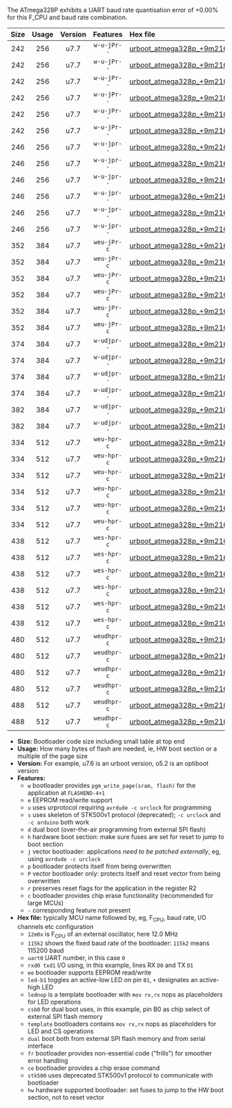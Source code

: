 The ATmega328P exhibits a UART baud rate quantisation error of +0.00% for this F_CPU and baud rate combination.

|Size|Usage|Version|Features|Hex file|
|:-:|:-:|:-:|:-:|:--|
|242|256|u7.7|`w-u-jPr--`|[urboot_atmega328p_+9m216x_++76k8_uart0_rxd0_txd1_led+b1.hex](https://raw.githubusercontent.com/stefanrueger/urboot.hex/main/mcus/atmega328p/external_oscillator/fcpu_+9m216x/br_++76k8/urboot_atmega328p_+9m216x_++76k8_uart0_rxd0_txd1_led+b1.hex)|
|242|256|u7.7|`w-u-jPr--`|[urboot_atmega328p_+9m216x_++76k8_uart0_rxd0_txd1_led+b5.hex](https://raw.githubusercontent.com/stefanrueger/urboot.hex/main/mcus/atmega328p/external_oscillator/fcpu_+9m216x/br_++76k8/urboot_atmega328p_+9m216x_++76k8_uart0_rxd0_txd1_led+b5.hex)|
|242|256|u7.7|`w-u-jPr--`|[urboot_atmega328p_+9m216x_++76k8_uart0_rxd0_txd1_led+d5.hex](https://raw.githubusercontent.com/stefanrueger/urboot.hex/main/mcus/atmega328p/external_oscillator/fcpu_+9m216x/br_++76k8/urboot_atmega328p_+9m216x_++76k8_uart0_rxd0_txd1_led+d5.hex)|
|242|256|u7.7|`w-u-jPr--`|[urboot_atmega328p_+9m216x_++76k8_uart0_rxd0_txd1_led-b1.hex](https://raw.githubusercontent.com/stefanrueger/urboot.hex/main/mcus/atmega328p/external_oscillator/fcpu_+9m216x/br_++76k8/urboot_atmega328p_+9m216x_++76k8_uart0_rxd0_txd1_led-b1.hex)|
|242|256|u7.7|`w-u-jPr--`|[urboot_atmega328p_+9m216x_++76k8_uart0_rxd0_txd1_led-d5.hex](https://raw.githubusercontent.com/stefanrueger/urboot.hex/main/mcus/atmega328p/external_oscillator/fcpu_+9m216x/br_++76k8/urboot_atmega328p_+9m216x_++76k8_uart0_rxd0_txd1_led-d5.hex)|
|242|256|u7.7|`w-u-jPr--`|[urboot_atmega328p_+9m216x_++76k8_uart0_rxd0_txd1_lednop.hex](https://raw.githubusercontent.com/stefanrueger/urboot.hex/main/mcus/atmega328p/external_oscillator/fcpu_+9m216x/br_++76k8/urboot_atmega328p_+9m216x_++76k8_uart0_rxd0_txd1_lednop.hex)|
|246|256|u7.7|`w-u-jpr--`|[urboot_atmega328p_+9m216x_++76k8_uart0_rxd0_txd1_led+b1_fr.hex](https://raw.githubusercontent.com/stefanrueger/urboot.hex/main/mcus/atmega328p/external_oscillator/fcpu_+9m216x/br_++76k8/urboot_atmega328p_+9m216x_++76k8_uart0_rxd0_txd1_led+b1_fr.hex)|
|246|256|u7.7|`w-u-jpr--`|[urboot_atmega328p_+9m216x_++76k8_uart0_rxd0_txd1_led+b5_fr.hex](https://raw.githubusercontent.com/stefanrueger/urboot.hex/main/mcus/atmega328p/external_oscillator/fcpu_+9m216x/br_++76k8/urboot_atmega328p_+9m216x_++76k8_uart0_rxd0_txd1_led+b5_fr.hex)|
|246|256|u7.7|`w-u-jpr--`|[urboot_atmega328p_+9m216x_++76k8_uart0_rxd0_txd1_led+d5_fr.hex](https://raw.githubusercontent.com/stefanrueger/urboot.hex/main/mcus/atmega328p/external_oscillator/fcpu_+9m216x/br_++76k8/urboot_atmega328p_+9m216x_++76k8_uart0_rxd0_txd1_led+d5_fr.hex)|
|246|256|u7.7|`w-u-jpr--`|[urboot_atmega328p_+9m216x_++76k8_uart0_rxd0_txd1_led-b1_fr.hex](https://raw.githubusercontent.com/stefanrueger/urboot.hex/main/mcus/atmega328p/external_oscillator/fcpu_+9m216x/br_++76k8/urboot_atmega328p_+9m216x_++76k8_uart0_rxd0_txd1_led-b1_fr.hex)|
|246|256|u7.7|`w-u-jpr--`|[urboot_atmega328p_+9m216x_++76k8_uart0_rxd0_txd1_led-d5_fr.hex](https://raw.githubusercontent.com/stefanrueger/urboot.hex/main/mcus/atmega328p/external_oscillator/fcpu_+9m216x/br_++76k8/urboot_atmega328p_+9m216x_++76k8_uart0_rxd0_txd1_led-d5_fr.hex)|
|246|256|u7.7|`w-u-jpr--`|[urboot_atmega328p_+9m216x_++76k8_uart0_rxd0_txd1_lednop_fr.hex](https://raw.githubusercontent.com/stefanrueger/urboot.hex/main/mcus/atmega328p/external_oscillator/fcpu_+9m216x/br_++76k8/urboot_atmega328p_+9m216x_++76k8_uart0_rxd0_txd1_lednop_fr.hex)|
|352|384|u7.7|`weu-jPr-c`|[urboot_atmega328p_+9m216x_++76k8_uart0_rxd0_txd1_ee_led+b1_fr_ce.hex](https://raw.githubusercontent.com/stefanrueger/urboot.hex/main/mcus/atmega328p/external_oscillator/fcpu_+9m216x/br_++76k8/urboot_atmega328p_+9m216x_++76k8_uart0_rxd0_txd1_ee_led+b1_fr_ce.hex)|
|352|384|u7.7|`weu-jPr-c`|[urboot_atmega328p_+9m216x_++76k8_uart0_rxd0_txd1_ee_led+b5_fr_ce.hex](https://raw.githubusercontent.com/stefanrueger/urboot.hex/main/mcus/atmega328p/external_oscillator/fcpu_+9m216x/br_++76k8/urboot_atmega328p_+9m216x_++76k8_uart0_rxd0_txd1_ee_led+b5_fr_ce.hex)|
|352|384|u7.7|`weu-jPr-c`|[urboot_atmega328p_+9m216x_++76k8_uart0_rxd0_txd1_ee_led+d5_fr_ce.hex](https://raw.githubusercontent.com/stefanrueger/urboot.hex/main/mcus/atmega328p/external_oscillator/fcpu_+9m216x/br_++76k8/urboot_atmega328p_+9m216x_++76k8_uart0_rxd0_txd1_ee_led+d5_fr_ce.hex)|
|352|384|u7.7|`weu-jPr-c`|[urboot_atmega328p_+9m216x_++76k8_uart0_rxd0_txd1_ee_led-b1_fr_ce.hex](https://raw.githubusercontent.com/stefanrueger/urboot.hex/main/mcus/atmega328p/external_oscillator/fcpu_+9m216x/br_++76k8/urboot_atmega328p_+9m216x_++76k8_uart0_rxd0_txd1_ee_led-b1_fr_ce.hex)|
|352|384|u7.7|`weu-jPr-c`|[urboot_atmega328p_+9m216x_++76k8_uart0_rxd0_txd1_ee_led-d5_fr_ce.hex](https://raw.githubusercontent.com/stefanrueger/urboot.hex/main/mcus/atmega328p/external_oscillator/fcpu_+9m216x/br_++76k8/urboot_atmega328p_+9m216x_++76k8_uart0_rxd0_txd1_ee_led-d5_fr_ce.hex)|
|352|384|u7.7|`weu-jPr-c`|[urboot_atmega328p_+9m216x_++76k8_uart0_rxd0_txd1_ee_lednop_fr_ce.hex](https://raw.githubusercontent.com/stefanrueger/urboot.hex/main/mcus/atmega328p/external_oscillator/fcpu_+9m216x/br_++76k8/urboot_atmega328p_+9m216x_++76k8_uart0_rxd0_txd1_ee_lednop_fr_ce.hex)|
|374|384|u7.7|`w-udjpr--`|[urboot_atmega328p_+9m216x_++76k8_uart0_rxd0_txd1_led+b1_csb0_dual.hex](https://raw.githubusercontent.com/stefanrueger/urboot.hex/main/mcus/atmega328p/external_oscillator/fcpu_+9m216x/br_++76k8/urboot_atmega328p_+9m216x_++76k8_uart0_rxd0_txd1_led+b1_csb0_dual.hex)|
|374|384|u7.7|`w-udjpr--`|[urboot_atmega328p_+9m216x_++76k8_uart0_rxd0_txd1_led+d5_csb0_dual.hex](https://raw.githubusercontent.com/stefanrueger/urboot.hex/main/mcus/atmega328p/external_oscillator/fcpu_+9m216x/br_++76k8/urboot_atmega328p_+9m216x_++76k8_uart0_rxd0_txd1_led+d5_csb0_dual.hex)|
|374|384|u7.7|`w-udjpr--`|[urboot_atmega328p_+9m216x_++76k8_uart0_rxd0_txd1_led-b1_csb0_dual.hex](https://raw.githubusercontent.com/stefanrueger/urboot.hex/main/mcus/atmega328p/external_oscillator/fcpu_+9m216x/br_++76k8/urboot_atmega328p_+9m216x_++76k8_uart0_rxd0_txd1_led-b1_csb0_dual.hex)|
|374|384|u7.7|`w-udjpr--`|[urboot_atmega328p_+9m216x_++76k8_uart0_rxd0_txd1_led-d5_csb0_dual.hex](https://raw.githubusercontent.com/stefanrueger/urboot.hex/main/mcus/atmega328p/external_oscillator/fcpu_+9m216x/br_++76k8/urboot_atmega328p_+9m216x_++76k8_uart0_rxd0_txd1_led-d5_csb0_dual.hex)|
|382|384|u7.7|`w-udjpr--`|[urboot_atmega328p_+9m216x_++76k8_uart0_rxd0_txd1_led+b1_csd5_dual.hex](https://raw.githubusercontent.com/stefanrueger/urboot.hex/main/mcus/atmega328p/external_oscillator/fcpu_+9m216x/br_++76k8/urboot_atmega328p_+9m216x_++76k8_uart0_rxd0_txd1_led+b1_csd5_dual.hex)|
|382|384|u7.7|`w-udjpr--`|[urboot_atmega328p_+9m216x_++76k8_uart0_rxd0_txd1_template_dual.hex](https://raw.githubusercontent.com/stefanrueger/urboot.hex/main/mcus/atmega328p/external_oscillator/fcpu_+9m216x/br_++76k8/urboot_atmega328p_+9m216x_++76k8_uart0_rxd0_txd1_template_dual.hex)|
|334|512|u7.7|`weu-hpr-c`|[urboot_atmega328p_+9m216x_++76k8_uart0_rxd0_txd1_ee_led+b1_fr_ce_hw.hex](https://raw.githubusercontent.com/stefanrueger/urboot.hex/main/mcus/atmega328p/external_oscillator/fcpu_+9m216x/br_++76k8/urboot_atmega328p_+9m216x_++76k8_uart0_rxd0_txd1_ee_led+b1_fr_ce_hw.hex)|
|334|512|u7.7|`weu-hpr-c`|[urboot_atmega328p_+9m216x_++76k8_uart0_rxd0_txd1_ee_led+b5_fr_ce_hw.hex](https://raw.githubusercontent.com/stefanrueger/urboot.hex/main/mcus/atmega328p/external_oscillator/fcpu_+9m216x/br_++76k8/urboot_atmega328p_+9m216x_++76k8_uart0_rxd0_txd1_ee_led+b5_fr_ce_hw.hex)|
|334|512|u7.7|`weu-hpr-c`|[urboot_atmega328p_+9m216x_++76k8_uart0_rxd0_txd1_ee_led+d5_fr_ce_hw.hex](https://raw.githubusercontent.com/stefanrueger/urboot.hex/main/mcus/atmega328p/external_oscillator/fcpu_+9m216x/br_++76k8/urboot_atmega328p_+9m216x_++76k8_uart0_rxd0_txd1_ee_led+d5_fr_ce_hw.hex)|
|334|512|u7.7|`weu-hpr-c`|[urboot_atmega328p_+9m216x_++76k8_uart0_rxd0_txd1_ee_led-b1_fr_ce_hw.hex](https://raw.githubusercontent.com/stefanrueger/urboot.hex/main/mcus/atmega328p/external_oscillator/fcpu_+9m216x/br_++76k8/urboot_atmega328p_+9m216x_++76k8_uart0_rxd0_txd1_ee_led-b1_fr_ce_hw.hex)|
|334|512|u7.7|`weu-hpr-c`|[urboot_atmega328p_+9m216x_++76k8_uart0_rxd0_txd1_ee_led-d5_fr_ce_hw.hex](https://raw.githubusercontent.com/stefanrueger/urboot.hex/main/mcus/atmega328p/external_oscillator/fcpu_+9m216x/br_++76k8/urboot_atmega328p_+9m216x_++76k8_uart0_rxd0_txd1_ee_led-d5_fr_ce_hw.hex)|
|334|512|u7.7|`weu-hpr-c`|[urboot_atmega328p_+9m216x_++76k8_uart0_rxd0_txd1_ee_lednop_fr_ce_hw.hex](https://raw.githubusercontent.com/stefanrueger/urboot.hex/main/mcus/atmega328p/external_oscillator/fcpu_+9m216x/br_++76k8/urboot_atmega328p_+9m216x_++76k8_uart0_rxd0_txd1_ee_lednop_fr_ce_hw.hex)|
|438|512|u7.7|`wes-hpr-c`|[urboot_atmega328p_+9m216x_++76k8_uart0_rxd0_txd1_ee_led+b1_fr_ce_stk500_hw.hex](https://raw.githubusercontent.com/stefanrueger/urboot.hex/main/mcus/atmega328p/external_oscillator/fcpu_+9m216x/br_++76k8/urboot_atmega328p_+9m216x_++76k8_uart0_rxd0_txd1_ee_led+b1_fr_ce_stk500_hw.hex)|
|438|512|u7.7|`wes-hpr-c`|[urboot_atmega328p_+9m216x_++76k8_uart0_rxd0_txd1_ee_led+b5_fr_ce_stk500_hw.hex](https://raw.githubusercontent.com/stefanrueger/urboot.hex/main/mcus/atmega328p/external_oscillator/fcpu_+9m216x/br_++76k8/urboot_atmega328p_+9m216x_++76k8_uart0_rxd0_txd1_ee_led+b5_fr_ce_stk500_hw.hex)|
|438|512|u7.7|`wes-hpr-c`|[urboot_atmega328p_+9m216x_++76k8_uart0_rxd0_txd1_ee_led+d5_fr_ce_stk500_hw.hex](https://raw.githubusercontent.com/stefanrueger/urboot.hex/main/mcus/atmega328p/external_oscillator/fcpu_+9m216x/br_++76k8/urboot_atmega328p_+9m216x_++76k8_uart0_rxd0_txd1_ee_led+d5_fr_ce_stk500_hw.hex)|
|438|512|u7.7|`wes-hpr-c`|[urboot_atmega328p_+9m216x_++76k8_uart0_rxd0_txd1_ee_led-b1_fr_ce_stk500_hw.hex](https://raw.githubusercontent.com/stefanrueger/urboot.hex/main/mcus/atmega328p/external_oscillator/fcpu_+9m216x/br_++76k8/urboot_atmega328p_+9m216x_++76k8_uart0_rxd0_txd1_ee_led-b1_fr_ce_stk500_hw.hex)|
|438|512|u7.7|`wes-hpr-c`|[urboot_atmega328p_+9m216x_++76k8_uart0_rxd0_txd1_ee_led-d5_fr_ce_stk500_hw.hex](https://raw.githubusercontent.com/stefanrueger/urboot.hex/main/mcus/atmega328p/external_oscillator/fcpu_+9m216x/br_++76k8/urboot_atmega328p_+9m216x_++76k8_uart0_rxd0_txd1_ee_led-d5_fr_ce_stk500_hw.hex)|
|438|512|u7.7|`wes-hpr-c`|[urboot_atmega328p_+9m216x_++76k8_uart0_rxd0_txd1_ee_lednop_fr_ce_stk500_hw.hex](https://raw.githubusercontent.com/stefanrueger/urboot.hex/main/mcus/atmega328p/external_oscillator/fcpu_+9m216x/br_++76k8/urboot_atmega328p_+9m216x_++76k8_uart0_rxd0_txd1_ee_lednop_fr_ce_stk500_hw.hex)|
|480|512|u7.7|`weudhpr-c`|[urboot_atmega328p_+9m216x_++76k8_uart0_rxd0_txd1_ee_led+b1_csb0_dual_fr_ce_hw.hex](https://raw.githubusercontent.com/stefanrueger/urboot.hex/main/mcus/atmega328p/external_oscillator/fcpu_+9m216x/br_++76k8/urboot_atmega328p_+9m216x_++76k8_uart0_rxd0_txd1_ee_led+b1_csb0_dual_fr_ce_hw.hex)|
|480|512|u7.7|`weudhpr-c`|[urboot_atmega328p_+9m216x_++76k8_uart0_rxd0_txd1_ee_led+d5_csb0_dual_fr_ce_hw.hex](https://raw.githubusercontent.com/stefanrueger/urboot.hex/main/mcus/atmega328p/external_oscillator/fcpu_+9m216x/br_++76k8/urboot_atmega328p_+9m216x_++76k8_uart0_rxd0_txd1_ee_led+d5_csb0_dual_fr_ce_hw.hex)|
|480|512|u7.7|`weudhpr-c`|[urboot_atmega328p_+9m216x_++76k8_uart0_rxd0_txd1_ee_led-b1_csb0_dual_fr_ce_hw.hex](https://raw.githubusercontent.com/stefanrueger/urboot.hex/main/mcus/atmega328p/external_oscillator/fcpu_+9m216x/br_++76k8/urboot_atmega328p_+9m216x_++76k8_uart0_rxd0_txd1_ee_led-b1_csb0_dual_fr_ce_hw.hex)|
|480|512|u7.7|`weudhpr-c`|[urboot_atmega328p_+9m216x_++76k8_uart0_rxd0_txd1_ee_led-d5_csb0_dual_fr_ce_hw.hex](https://raw.githubusercontent.com/stefanrueger/urboot.hex/main/mcus/atmega328p/external_oscillator/fcpu_+9m216x/br_++76k8/urboot_atmega328p_+9m216x_++76k8_uart0_rxd0_txd1_ee_led-d5_csb0_dual_fr_ce_hw.hex)|
|488|512|u7.7|`weudhpr-c`|[urboot_atmega328p_+9m216x_++76k8_uart0_rxd0_txd1_ee_led+b1_csd5_dual_fr_ce_hw.hex](https://raw.githubusercontent.com/stefanrueger/urboot.hex/main/mcus/atmega328p/external_oscillator/fcpu_+9m216x/br_++76k8/urboot_atmega328p_+9m216x_++76k8_uart0_rxd0_txd1_ee_led+b1_csd5_dual_fr_ce_hw.hex)|
|488|512|u7.7|`weudhpr-c`|[urboot_atmega328p_+9m216x_++76k8_uart0_rxd0_txd1_ee_template_dual_fr_ce_hw.hex](https://raw.githubusercontent.com/stefanrueger/urboot.hex/main/mcus/atmega328p/external_oscillator/fcpu_+9m216x/br_++76k8/urboot_atmega328p_+9m216x_++76k8_uart0_rxd0_txd1_ee_template_dual_fr_ce_hw.hex)|

- **Size:** Bootloader code size including small table at top end
- **Usage:** How many bytes of flash are needed, ie, HW boot section or a multiple of the page size
- **Version:** For example, u7.6 is an urboot version, o5.2 is an optiboot version
- **Features:**
  + `w` bootloader provides `pgm_write_page(sram, flash)` for the application at `FLASHEND-4+1`
  + `e` EEPROM read/write support
  + `u` uses urprotocol requiring `avrdude -c urclock` for programming
  + `s` uses skeleton of STK500v1 protocol (deprecated); `-c urclock` and `-c arduino` both work
  + `d` dual boot (over-the-air programming from external SPI flash)
  + `h` hardware boot section: make sure fuses are set for reset to jump to boot section
  + `j` vector bootloader: applications *need to be patched externally*, eg, using `avrdude -c urclock`
  + `p` bootloader protects itself from being overwritten
  + `P` vector bootloader only: protects itself and reset vector from being overwritten
  + `r` preserves reset flags for the application in the register R2
  + `c` bootloader provides chip erase functionality (recommended for large MCUs)
  + `-` corresponding feature not present
- **Hex file:** typically MCU name followed by, eg, F<sub>CPU</sub>, baud rate, I/O channels etc configuration
  + `12m0x` is F<sub>CPU</sub> of an external oscillator, here 12.0 MHz
  + `115k2` shows the fixed baud rate of the bootloader: `115k2` means 115200 baud
  + `uart0` UART number, in this case `0`
  + `rxd0 txd1` I/O using, in this example, lines RX `D0` and TX `D1`
  + `ee` bootloader supports EEPROM read/write
  + `led-b1` toggles an active-low LED on pin `B1`, `+` designates an active-high LED
  + `lednop` is a template bootloader with `mov rx,rx` nops as placeholders for LED operations
  + `csb0` for dual boot uses, in this example, pin B0 as chip select of external SPI flash memory
  + `template` bootloaders contains `mov rx,rx` nops as placeholders for LED and CS operations
  + `dual` boot both from external SPI flash memory and from serial interface
  + `fr` bootloader provides non-essential code ("frills") for smoother error handling
  + `ce` bootloader provides a chip erase command
  + `stk500` uses deprecated STK500v1 protocol to communicate with bootloader
  + `hw` hardware supported bootloader: set fuses to jump to the HW boot section, not to reset vector
